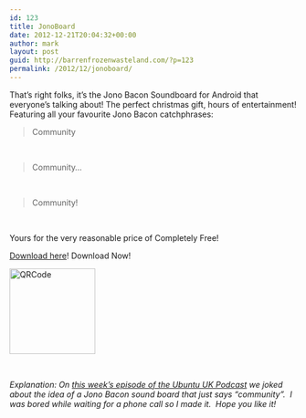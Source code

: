 ```yaml
---
id: 123
title: JonoBoard
date: 2012-12-21T20:04:32+00:00
author: mark
layout: post
guid: http://barrenfrozenwasteland.com/?p=123
permalink: /2012/12/jonoboard/
---
```

That&#8217;s right folks, it&#8217;s the Jono Bacon Soundboard for Android that everyone&#8217;s talking about! The perfect christmas gift, hours of entertainment! Featuring all your favourite Jono Bacon catchphrases:

> Community

&nbsp;

> Community&#8230;

&nbsp;

> Community!

&nbsp;

Yours for the very reasonable price of Completely Free!

[Download here](/wp-content/uploads/JonoBoard.apk)! Download Now!
  
<img width="150" height="150" src="http://qrfree.kaywa.com/?s=8&#038;d=barrenfrozenwasteland.com%2Fwp-content%2Fuploads%2FJonoBoard.apk" alt="QRCode" />

&nbsp;

_Explanation: On [this week&#8217;s episode of the Ubuntu UK Podcast](http://podcast.ubuntu-uk.org/2012/12/19/s05e22-a-final-reckoning/) we joked about the idea of a Jono Bacon sound board that just says &#8220;community&#8221;.  I was bored while waiting for a phone call so I made it.  Hope you like it!_